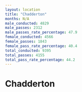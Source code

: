 ```yaml
---
layout: location
title: "Chadderton"
months: N/A
male_conducted: 4829
male_passes: 2312
male_passes_rate_percentage: 47.9
female_conducted: 4566
female_passes: 1843
female_pass_rate_percentage: 40.4
total_conducted: 9395
total_passes: 4155
total_pass_rate_percentage: 44.2
---
```


# Chadderton
